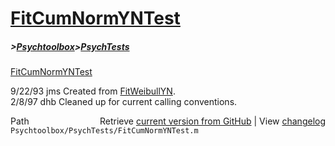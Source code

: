 # [FitCumNormYNTest](FitCumNormYNTest)
##### >[Psychtoolbox](Psychtoolbox)>[PsychTests](PsychTests)

[FitCumNormYNTest](FitCumNormYNTest)  
  
9/22/93   jms  Created from [FitWeibullYN](FitWeibullYN).  
2/8/97    dhb  Cleaned up for current calling conventions.  




<div class="code_header" style="text-align:right;">
  <span style="float:left;">Path&nbsp;&nbsp;</span> <span class="counter">Retrieve <a href=
  "https://raw.github.com/Psychtoolbox-3/Psychtoolbox-3/beta/Psychtoolbox/PsychTests/FitCumNormYNTest.m">current version from GitHub</a> | View <a href=
  "https://github.com/Psychtoolbox-3/Psychtoolbox-3/commits/beta/Psychtoolbox/PsychTests/FitCumNormYNTest.m">changelog</a></span>
</div>
<div class="code">
  <code>Psychtoolbox/PsychTests/FitCumNormYNTest.m</code>
</div>

